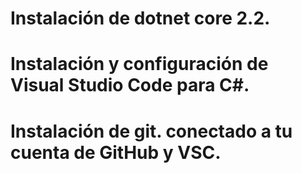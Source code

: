 <h1>Instalación de dotnet core 2.2.</h1>

<h1>Instalación y configuración de Visual Studio Code para C#.</h1>

<h1>Instalación de git. conectado a tu cuenta de GitHub y VSC.</h1>